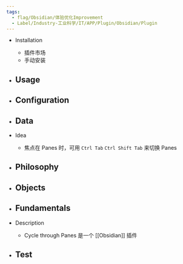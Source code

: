 ```yaml
---
tags:
  - flag/Obsidian/体验优化Improvement
  - Label/Industry-工业科学/IT/APP/Plugin/Obsidian/Plugin
---
```


- Installation
    - 插件市场
    - 手动安装

- Usage
    - 

- Configuration
    - 

- Data
    - 

- Idea
    - 焦点在 Panes 时，可用 `Ctrl Tab` `Ctrl Shift Tab` 来切换 Panes

- Philosophy
    - 

- Objects
    - 

- Fundamentals
    - 

- Description
    - Cycle through Panes 是一个 [[Obsidian]] 插件

- Test
    - 
